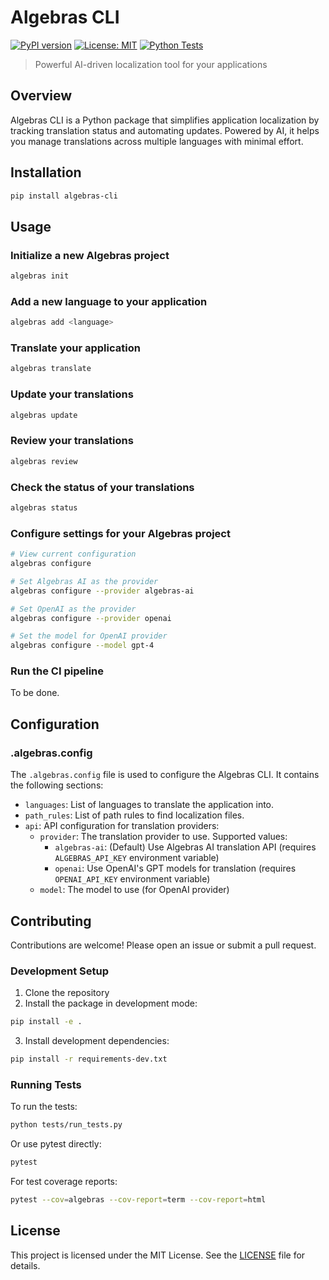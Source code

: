 # Algebras CLI

[![PyPI version](https://badge.fury.io/py/algebras-cli.svg)](https://badge.fury.io/py/algebras-cli)
[![License: MIT](https://img.shields.io/badge/License-MIT-yellow.svg)](https://opensource.org/licenses/MIT)
[![Python Tests](https://github.com/algebras-ai/algebras-cli/actions/workflows/python-tests.yml/badge.svg)](https://github.com/algebras-ai/algebras-cli/actions/workflows/python-tests.yml)


> Powerful AI-driven localization tool for your applications

## Overview

Algebras CLI is a Python package that simplifies application localization by tracking translation status and automating updates. Powered by AI, it helps you manage translations across multiple languages with minimal effort.

## Installation

```bash
pip install algebras-cli
```

## Usage

### Initialize a new Algebras project

```bash
algebras init
```


### Add a new language to your application

```bash
algebras add <language>
```


### Translate your application

```bash
algebras translate
```


### Update your translations

```bash
algebras update
```


### Review your translations

```bash
algebras review
```


### Check the status of your translations

```bash
algebras status
```

### Configure settings for your Algebras project

```bash
# View current configuration
algebras configure

# Set Algebras AI as the provider
algebras configure --provider algebras-ai

# Set OpenAI as the provider
algebras configure --provider openai

# Set the model for OpenAI provider
algebras configure --model gpt-4
```

### Run the CI pipeline

To be done.

## Configuration

### .algebras.config

The `.algebras.config` file is used to configure the Algebras CLI. It contains the following sections:

- `languages`: List of languages to translate the application into.
- `path_rules`: List of path rules to find localization files.
- `api`: API configuration for translation providers:
  - `provider`: The translation provider to use. Supported values:
    - `algebras-ai`: (Default) Use Algebras AI translation API (requires `ALGEBRAS_API_KEY` environment variable)
    - `openai`: Use OpenAI's GPT models for translation (requires `OPENAI_API_KEY` environment variable)
  - `model`: The model to use (for OpenAI provider)



## Contributing

Contributions are welcome! Please open an issue or submit a pull request.

### Development Setup

1. Clone the repository
2. Install the package in development mode:

```bash
pip install -e .
```

3. Install development dependencies:

```bash
pip install -r requirements-dev.txt
```

### Running Tests

To run the tests:

```bash
python tests/run_tests.py
```

Or use pytest directly:

```bash
pytest
```

For test coverage reports:

```bash
pytest --cov=algebras --cov-report=term --cov-report=html
```

## License

This project is licensed under the MIT License. See the [LICENSE](LICENSE) file for details.